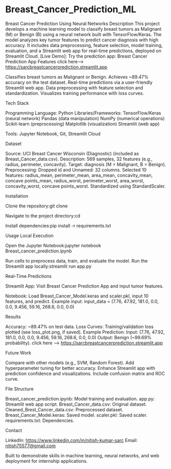 # Breast_Cancer_Prediction_ML

Breast Cancer Prediction Using Neural Networks
Description
This project develops a machine learning model to classify breast tumors as Malignant (M) or Benign (B) using a neural network built with TensorFlow/Keras. The model analyzes key tumor features to predict cancer diagnosis with high accuracy. It includes data preprocessing, feature selection, model training, evaluation, and a Streamlit web app for real-time predictions, deployed on Streamlit Cloud.
[Live Demo]: Try the prediction app: Breast Cancer Prediction App
Features
click here--> https://sarcbreastcancerprediction.streamlit.app

Classifies breast tumors as Malignant or Benign.
Achieves ~89.47% accuracy on the test dataset.
Real-time predictions via a user-friendly Streamlit web app.
Data preprocessing with feature selection and standardization.
Visualizes training performance with loss curves.

Tech Stack

Programming Language: Python
Libraries/Frameworks:
TensorFlow/Keras (neural network)
Pandas (data manipulation)
NumPy (numerical operations)
Scikit-learn (preprocessing)
Matplotlib (visualization)
Streamlit (web app)


Tools: Jupyter Notebook, Git, Streamlit Cloud

Dataset

Source: UCI Breast Cancer Wisconsin (Diagnostic) (included as Breast_Cancer_data.csv).
Description: 569 samples, 32 features (e.g., radius, perimeter, concavity). Target: diagnosis (M = Malignant, B = Benign).
Preprocessing:
Dropped id and Unnamed: 32 columns.
Selected 10 features: radius_mean, perimeter_mean, area_mean, concavity_mean, concave points_mean, radius_worst, perimeter_worst, area_worst, concavity_worst, concave points_worst.
Standardized using StandardScaler.



Installation

Clone the repository:git clone <your-repository-link>


Navigate to the project directory:cd <repository-folder>


Install dependencies:pip install -r requirements.txt



Usage
Local Execution

Open the Jupyter Notebook:jupyter notebook Breast_cancer_prediction.ipynb


Run cells to preprocess data, train, and evaluate the model.
Run the Streamlit app locally:streamlit run app.py



Real-Time Predictions

Streamlit App: Visit Breast Cancer Prediction App and input tumor features.

Notebook: Load Breast_Cancer_Model.keras and scaler.pkl, input 10 features, and predict.
 Example input:
input_data = (7.76, 47.92, 181.0, 0.0, 0.0, 9.456, 59.16, 268.6, 0.0, 0.0)



Results

Accuracy: ~89.47% on test data.
Loss Curves: Training/validation loss plotted (see loss_plot.png, if saved).
Example Prediction:
Input: (7.76, 47.92, 181.0, 0.0, 0.0, 9.456, 59.16, 268.6, 0.0, 0.0)
Output: Benign (~99.69% probability).
click here --> https://sarcbreastcancerprediction.streamlit.app



Future Work

Compare with other models (e.g., SVM, Random Forest).
Add hyperparameter tuning for better accuracy.
Enhance Streamlit app with prediction confidence and visualizations.
Include confusion matrix and ROC curve.

File Structure

Breast_cancer_prediction.ipynb: Model training and evaluation.
app.py: Streamlit web app script.
Breast_Cancer_data.csv: Original dataset.
Cleaned_Brest_Cancer_data.csv: Preprocessed dataset.
Breast_Cancer_Model.keras: Saved model.
scaler.pkl: Saved scaler.
requirements.txt: Dependencies.

Contact

LinkedIn: https://www.linkedin.com/in/nitish-kumar-sarc
Email: nitish75577@gmail.com


Built to demonstrate skills in machine learning, neural networks, and web deployment for internship applications.
